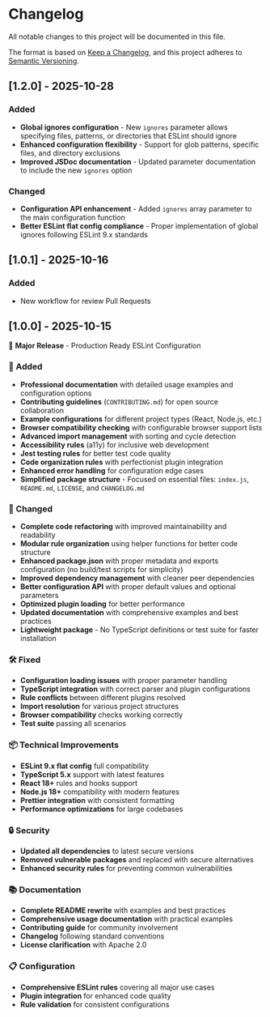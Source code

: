 # Changelog

All notable changes to this project will be documented in this file.

The format is based on [Keep a Changelog](https://keepachangelog.com/en/1.0.0/),
and this project adheres to [Semantic Versioning](https://semver.org/spec/v2.0.0.html).

## [1.2.0] - 2025-10-28

### Added

- **Global ignores configuration** - New `ignores` parameter allows specifying files, patterns, or directories that ESLint should ignore
- **Enhanced configuration flexibility** - Support for glob patterns, specific files, and directory exclusions
- **Improved JSDoc documentation** - Updated parameter documentation to include the new `ignores` option

### Changed

- **Configuration API enhancement** - Added `ignores` array parameter to the main configuration function
- **Better ESLint flat config compliance** - Proper implementation of global ignores following ESLint 9.x standards

## [1.0.1] - 2025-10-16

### Added

- New workflow for review Pull Requests

## [1.0.0] - 2025-10-15

🎉 **Major Release** - Production Ready ESLint Configuration

### 🚀 Added

- **Professional documentation** with detailed usage examples and configuration options
- **Contributing guidelines** (`CONTRIBUTING.md`) for open source collaboration
- **Example configurations** for different project types (React, Node.js, etc.)
- **Browser compatibility checking** with configurable browser support lists
- **Advanced import management** with sorting and cycle detection
- **Accessibility rules** (a11y) for inclusive web development
- **Jest testing rules** for better test code quality
- **Code organization rules** with perfectionist plugin integration
- **Enhanced error handling** for configuration edge cases
- **Simplified package structure** - Focused on essential files: `index.js`, `README.md`, `LICENSE`, and `CHANGELOG.md`

### 🔧 Changed

- **Complete code refactoring** with improved maintainability and readability
- **Modular rule organization** using helper functions for better code structure
- **Enhanced package.json** with proper metadata and exports configuration (no build/test scripts for simplicity)
- **Improved dependency management** with cleaner peer dependencies
- **Better configuration API** with proper default values and optional parameters
- **Optimized plugin loading** for better performance
- **Updated documentation** with comprehensive examples and best practices
- **Lightweight package** - No TypeScript definitions or test suite for faster installation

### 🛠️ Fixed

- **Configuration loading issues** with proper parameter handling
- **TypeScript integration** with correct parser and plugin configurations
- **Rule conflicts** between different plugins resolved
- **Import resolution** for various project structures
- **Browser compatibility** checks working correctly
- **Test suite** passing all scenarios

### 📦 Technical Improvements

- **ESLint 9.x flat config** full compatibility
- **TypeScript 5.x** support with latest features
- **React 18+** rules and hooks support
- **Node.js 18+** compatibility with modern features
- **Prettier integration** with consistent formatting
- **Performance optimizations** for large codebases

### 🔒 Security

- **Updated all dependencies** to latest secure versions
- **Removed vulnerable packages** and replaced with secure alternatives
- **Enhanced security rules** for preventing common vulnerabilities

### 📚 Documentation

- **Complete README rewrite** with examples and best practices
- **Comprehensive usage documentation** with practical examples
- **Contributing guide** for community involvement
- **Changelog** following standard conventions
- **License clarification** with Apache 2.0

### 📋 Configuration

- **Comprehensive ESLint rules** covering all major use cases
- **Plugin integration** for enhanced code quality
- **Rule validation** for consistent configurations
